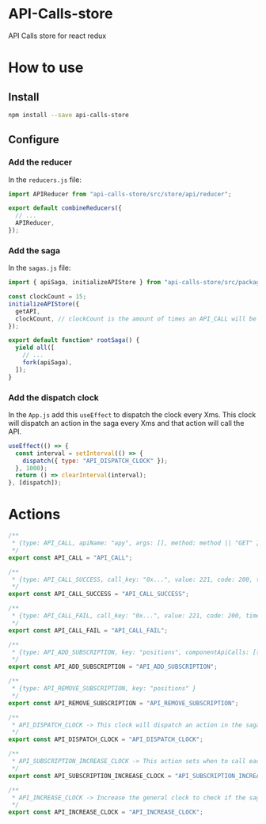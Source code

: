 # API-Calls-store

API Calls store for react redux

# How to use

## Install

```bash
npm install --save api-calls-store
```

## Configure

### Add the reducer

In the `reducers.js` file:

```js
import APIReducer from "api-calls-store/src/store/api/reducer";

export default combineReducers({
  // ...
  APIReducer,
});
```

### Add the saga

In the `sagas.js` file:

```js
import { apiSaga, initializeAPIStore } from "api-calls-store/src/package-index";

const clockCount = 15;
initializeAPIStore({
  getAPI,
  clockCount, // clockCount is the amount of times an API_CALL will be skipped - default is 10
});

export default function* rootSaga() {
  yield all([
    // ...
    fork(apiSaga),
  ]);
}
```

### Add the dispatch clock

In the `App.js` add this `useEffect` to dispatch the clock every Xms.
This clock will dispatch an action in the saga every Xms and that action will call the API.

```js
useEffect(() => {
  const interval = setInterval(() => {
    dispatch({ type: "API_DISPATCH_CLOCK" });
  }, 1000);
  return () => clearInterval(interval);
}, [dispatch]);
```

# Actions

```js
/**
 * {type: API_CALL, apiName: "apy", args: [], method: method || "GET" }
 */
export const API_CALL = "API_CALL";

/**
 * {type: API_CALL_SUCCESS, call_key: "0x...", value: 221, code: 200, timestamp: new Date().getTime() }
 */
export const API_CALL_SUCCESS = "API_CALL_SUCCESS";

/**
 * {type: API_CALL_FAIL, call_key: "0x...", value: 221, code: 200, timestamp: new Date().getTime() }
 */
export const API_CALL_FAIL = "API_CALL_FAIL";

/**
 * {type: API_ADD_SUBSCRIPTION, key: "positions", componentApiCalls: [{ apiName: "apy", args: [etkAddress] }] }
 */
export const API_ADD_SUBSCRIPTION = "API_ADD_SUBSCRIPTION";

/**
 * {type: API_REMOVE_SUBSCRIPTION, key: "positions" }
 */
export const API_REMOVE_SUBSCRIPTION = "API_REMOVE_SUBSCRIPTION";

/**
 * API_DISPATCH_CLOCK -> This clock will dispatch an action in the saga every Xms and that action will call the API.
 */
export const API_DISPATCH_CLOCK = "API_DISPATCH_CLOCK";

/**
 * API_SUBSCRIPTION_INCREASE_CLOCK -> This action sets when to call each subscription again
 */
export const API_SUBSCRIPTION_INCREASE_CLOCK = "API_SUBSCRIPTION_INCREASE_CLOCK";

/**
 * API_INCREASE_CLOCK -> Increase the general clock to check if the saga should call the API again
 */
export const API_INCREASE_CLOCK = "API_INCREASE_CLOCK";
```
